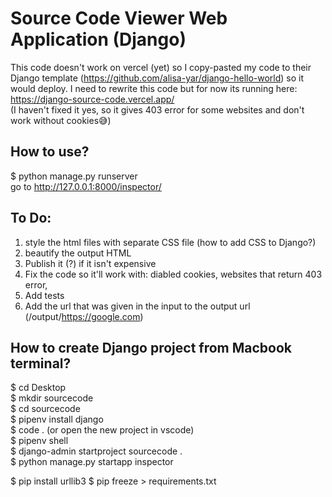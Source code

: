 # Source Code Viewer Web Application (Django)  

This code doesn't work on vercel (yet) so I copy-pasted my code to their Django template (https://github.com/alisa-yar/django-hello-world) so it would deploy. I need to rewrite this code but for now its running here:  https://django-source-code.vercel.app/  
(I haven't fixed it yes, so it gives 403 error for some websites and don't work without cookies😅)  

## How to use?
$ python manage.py runserver   
go to http://127.0.0.1:8000/inspector/  

## To Do:
1. style the html files with separate CSS file (how to add CSS to Django?)
2. beautify the output HTML 
3. Publish it (?) if it isn't expensive
4. Fix the code so it'll work with: diabled cookies, websites that return 403 error,
5. Add tests
6. Add the url that was given in the input to the output url (/output/https://google.com) 

## How to create Django project from Macbook terminal?
$ cd Desktop  
$ mkdir sourcecode  
$ cd sourcecode  
$ pipenv install django  
$ code . (or open the new project in vscode)  
$ pipenv shell  
$ django-admin startproject sourcecode .  
$ python manage.py startapp inspector    

$ pip install urllib3
$ pip freeze > requirements.txt  

<!-- 
## From https://github.com/codesandbox/codesandbox-template-django:
$ python -m venv .venv  
$ source .venv/bin/activate  

(.venv) $ pip install -r requirements.txt  
(.venv) $ python manage.py migrate  
(.venv) $ python manage.py createsuperuser  
(.venv) $ python manage.py runserver  
Load the site at http://127.0.0.1:8000  

$ pipenv install  
$ pipenv shell  
(.venv) $ python manage.py migrate  
(.venv) $ python manage.py createsuperuser  
(.venv) $ python manage.py runserver  
Load the site at http://127.0.0.1:8000   

$ python -m venv .venv  
$ pip install django  
$ pip install urllib3  

https://codinggear.blog/how-to-upload-django-project-to-github/?expand_article=1  
-->
